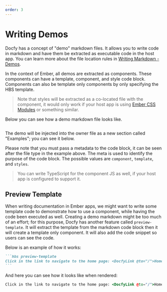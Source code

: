 ```yaml
---
order: 3
---
```

# Writing Demos

Docfy has a concept of "demo" markdown files. It allows you to write code in
markdown and have them be extracted as executable code in the host app. You can
learn more about the file location rules in [Writing Markdown - Demos](../../../docs/writing-markdown.md#demos).

In the context of Ember, all demos are extracted as components. These components
can have a template, component, and style code block. Components can also be
template only components by only specifying the HBS template.

> Note that styles will be extracted as a co-located file with the component,
> it would only work if your host app is using [Ember CSS Modules](https://github.com/salsify/ember-css-modules)
> or something similar.

Below you can see how a demo markdown file looks like.

```md file=writing-demos-demo/demo1.md
```

The demo will be injected into the owner file as a new section called "Examples";
you can see it below.

Please note that you must pass a metadata to the code block, it can be seen
after the file type in the example above. The meta is used to identify the purpose
of the code block. The possible values are `component`, `template`, and `styles`.

> You can write TypeScript for the component JS as well, if your host app is
> configured to support it.

## Preview Template

When writing documentation in Ember apps, we might want to write some template
code to demonstrate how to use a component, while having the code been executed
as well. Creating a demo markdown might be too much of an effort; for this purpose,
Docfy has another feature called `preview-template`. It will extract the template
from the markdown code block then it will create a template only component. It will
also add the code snippet so users can see the code.

Below is an example of how it works:

~~~md
```hbs preview-template
Click in the link to navigate to the home page: <DocfyLink @to="/">Home</DocfyLink>
```
~~~

And here you can see how it looks like when rendered:

```hbs preview-template
Click in the link to navigate to the home page: <DocfyLink @to="/">Home</DocfyLink>
```
